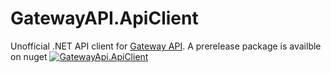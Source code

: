 # GatewayAPI.ApiClient
Unofficial .NET API client for [Gateway API](https://gatewayapi.com).
A prerelease package is availble on nuget [![GatewayApi.ApiClient](https://img.shields.io/nuget/vpre/GatewayApi.ApiClient.svg)](https://www.nuget.org/packages/GatewayApi.ApiClient)

